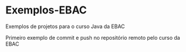 # Exemplos-EBAC
Exemplos de projetos para o curso Java da EBAC

Primeiro exemplo de commit e push no repositório remoto pelo curso da EBAC
